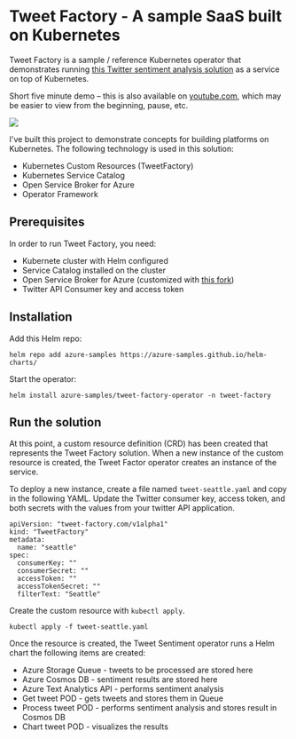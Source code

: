 # Tweet Factory - A sample SaaS built on Kubernetes

Tweet Factory is a sample / reference Kubernetes operator that demonstrates running [this Twitter sentiment analysis solution](https://github.com/neilpeterson/twitter-sentiment-for-kubernetes) as a service on top of Kubernetes.

Short five minute demo – this is also available on [youtube.com](https://youtu.be/os33mkp6pqw), which may be easier to view from the beginning, pause, etc.

![](images/tweet-factory.gif)

I've built this project to demonstrate concepts for building platforms on Kubernetes. The following technology is used in this solution:

- Kubernetes Custom Resources (TweetFactory)
- Kubernetes Service Catalog
- Open Service Broker for Azure
- Operator Framework

## Prerequisites

In order to run Tweet Factory, you need:

- Kubernete cluster with Helm configured
- Service Catalog installed on the cluster
- Open Service Broker for Azure (customized with [this fork](https://github.com/neilpeterson/open-service-broker-azure-samples/tree/master/osba-text-analytics))
- Twitter API Consumer key and access token

## Installation

Add this Helm repo:

```
helm repo add azure-samples https://azure-samples.github.io/helm-charts/
```

Start the operator:

```
helm install azure-samples/tweet-factory-operator -n tweet-factory
```

## Run the solution

At this point, a custom resource definition (CRD) has been created that represents the Tweet Factory solution. When a new instance of the custom resource is created, the Tweet Factor operator creates an instance of the service.

To deploy a new instance, create a file named `tweet-seattle.yaml` and copy in the following YAML. Update the Twitter consumer key, access token, and both secrets with the values from your twitter API application.

```
apiVersion: "tweet-factory.com/v1alpha1"
kind: "TweetFactory"
metadata:
  name: "seattle"
spec:
  consumerKey: ""
  consumerSecret: ""
  accessToken: ""
  accessTokenSecret: ""
  filterText: "Seattle"
```

Create the custom resource with `kubectl apply`.

```
kubectl apply -f tweet-seattle.yaml
```

Once the resource is created, the Tweet Sentiment operator runs a Helm chart the following items are created:

- Azure Storage Queue - tweets to be processed are stored here
- Azure Cosmos DB - sentiment results are stored here
- Azure Text Analytics API - performs sentiment analysis
- Get tweet POD - gets tweets and stores them in Queue
- Process tweet POD - performs sentiment analysis and stores result in Cosmos DB
- Chart tweet POD - visualizes the results